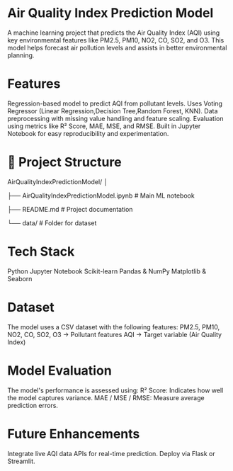# Air Quality Index Prediction Model
A machine learning project that predicts the Air Quality Index (AQI) using key environmental features like PM2.5, PM10, NO2, CO, SO2, and O3. This model helps forecast air pollution levels and assists in better environmental planning.

# Features
Regression-based model to predict AQI from pollutant levels.
Uses Voting Regressor (Linear Regression,Decision Tree,Random Forest, KNN).
Data preprocessing with missing value handling and feature scaling.
Evaluation using metrics like R² Score, MAE, MSE, and RMSE.
Built in Jupyter Notebook for easy reproducibility and experimentation.

# 📁 Project Structure
AirQualityIndexPredictionModel/
│

├── AirQualityIndexPredictionModel.ipynb   # Main ML notebook

├── README.md                              # Project documentation

└── data/                                  # Folder for dataset


# Tech Stack
Python 
Jupyter Notebook 
Scikit-learn 
Pandas & NumPy 
Matplotlib & Seaborn 


# Dataset
The model uses a CSV dataset with the following features:
PM2.5, PM10, NO2, CO, SO2, O3 → Pollutant features
AQI → Target variable (Air Quality Index)


# Model Evaluation
The model's performance is assessed using:
R² Score: Indicates how well the model captures variance.
MAE / MSE / RMSE: Measure average prediction errors.

# Future Enhancements
Integrate live AQI data APIs for real-time prediction.
Deploy via Flask or Streamlit.
